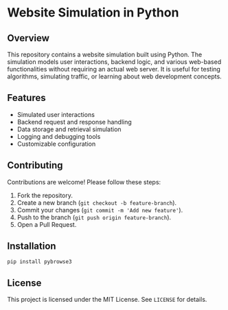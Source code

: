 # Website Simulation in Python

## Overview
This repository contains a website simulation built using Python. The simulation models user interactions, backend logic, and various web-based functionalities without requiring an actual web server. It is useful for testing algorithms, simulating traffic, or learning about web development concepts.

## Features
- Simulated user interactions
- Backend request and response handling
- Data storage and retrieval simulation
- Logging and debugging tools
- Customizable configuration

## Contributing
Contributions are welcome! Please follow these steps:
1. Fork the repository.
2. Create a new branch (`git checkout -b feature-branch`).
3. Commit your changes (`git commit -m 'Add new feature'`).
4. Push to the branch (`git push origin feature-branch`).
5. Open a Pull Request.

## Installation
```
pip install pybrowse3
```

## License
This project is licensed under the MIT License. See `LICENSE` for details.
